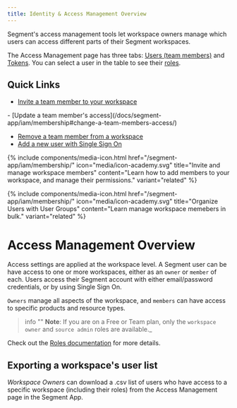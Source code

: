 ```yaml
---
title: Identity & Access Management Overview
---
```


Segment's access management tools let workspace owners manage which users can access different parts of their Segment workspaces.

<!--![](images/IAM-overview.png)-->

The Access Management page has three tabs: [Users (team members)](/docs/segment-app/iam/concepts/#team-members/)<!--, [User Groups](/docs/segment-app/iam/concepts/#user-groups/),--> and [Tokens](/docs/segment-app/iam/concepts/#tokens/). You can select a user in the table to see their [roles](/docs/segment-app/iam/roles)<!-- in the side panel-->.

## Quick Links
- [Invite a team member to your workspace](/docs/segment-app/iam/membership/#invite-a-new-team-member/)
<!--- [Create a User Group](/docs/segment-app/iam/membership/#create-a-new-user-group/)
-->- [Update a team member's access](/docs/segment-app/iam/membership#change-a-team-members-access/)
- [Remove a team member from a workspace](/docs/segment-app/iam/membership/#remove-a-team-member-from-your-workspace/)
- [Add a new user with Single Sign On](/docs/segment-app/iam/membership/#team-management-with-single-sign-on/)

{% include components/media-icon.html href="/segment-app/iam/membership/" icon="media/icon-academy.svg" title="Invite and manage workspace members" content="Learn how to add members to your workspace, and manage their permissions." variant="related" %}

{% include components/media-icon.html href="/segment-app/iam/membership/" icon="media/icon-academy.svg" title="Organize Users with User Groups" content="Learn manage workspace memebers in bulk." variant="related" %}

# Access Management Overview

Access settings are applied at the workspace level. A Segment user can be have access to one or more workspaces, either as an `owner` or `member` of each.
Users access their Segment account with either email/password credentials, or by using Single Sign On.

`Owners` manage all aspects of the workspace, and `members` can have access to specific products and resource types.

> info ""
> **Note**: If you are on a Free or Team plan, only the `workspace owner` and `source admin` roles are available._

Check out the [Roles documentation](/docs/segment-app/iam/roles/) for more details.

## Exporting a workspace's user list

*Workspace Owners* can download a .csv list of users who have access to a specific workspace (including their roles) from the Access Management page in the Segment App.
